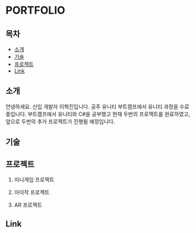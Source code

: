 # PORTFOLIO
## 목차
- [소개](#소개)
- [기술](#기술)
- [프로젝트](#프로젝트)
- [Link](#Link)


## 소개

안녕하세요. 신입 개발자 이혁진입니다.
공주 유니티 부트캠프에서 유니티 과정을 수료중입니다.
부트캠프에서 유니티와 C#을 공부했고 현재 두번의 프로젝트를 완료하였고, 앞으로 두번의 추가 프로젝트가 진행될 예정입니다.


## 기술


## 프로젝트

1. 미니게임 프로젝트

2. 아이작 프로젝트

3. AR 프로젝트


## Link
